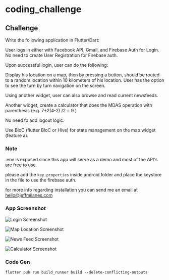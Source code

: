 # coding_challenge

## Challenge
Write the following application in Flutter/Dart:

User logs in either with Facebook API, Gmail, and Firebase Auth for Login. No need to create User Registration for Firebase auth.

Upon successful login, user can do the following:

Display his location on a map, then by pressing a button, should be routed to a random location within 10 kilometers of his location. User has the option to see the turn by turn navigation on the screen.

Using another widget, user can also browse and read current newsfeeds.

Another widget, create a calculator that does the MDAS operation with parenthesis (e.g.  7+2(4-2) /2 = 9 ) 

No need to add logout logic.
				 

Use BloC (flutter BloC or Hive) for state management on the map widget (feature a).

### Note 

.env is exposed since this app will serve as a demo and most of the API's are free to use.

please add the `key.properties` inside android folder and place the keystore in the file to use the firebase auth.

for more info regarding installation you can send me an email at hello@jeffmilanes.com

### App Screenshot

![Login Screenshot](https://github.com/Jeff-Milanes/flutter-challenge/blob/main/assets/screenshots/Screenshot_Login.png?raw=true)

![Map Location Screenshot](https://github.com/Jeff-Milanes/flutter-challenge/blob/main/assets/screenshots/Screenshot_MapLocation.png?raw=true)

![News Feed Screenshot](https://github.com/Jeff-Milanes/flutter-challenge/blob/main/assets/screenshots/Screenshot_NewsFeed.png?raw=true)

![Calculator Screenshot](https://github.com/Jeff-Milanes/flutter-challenge/blob/main/assets/screenshots/Screenshot_Calculator.png?raw=true)


### Code Gen 
`
flutter pub run build_runner build --delete-conflicting-outputs
`

